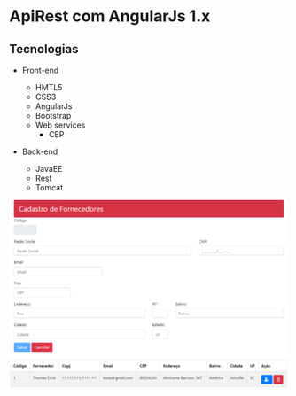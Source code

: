 # ApiRest com AngularJs 1.x

## Tecnologias

- Front-end
	- HMTL5
	- CSS3
	- AngularJs
	- Bootstrap
	- Web services 
		- CEP
		
- Back-end
	- JavaEE
	- Rest 
	- Tomcat



![index](https://github.com/thomaserick/java_studies/blob/master/projetos/apirest/img/index.png)

	
 

